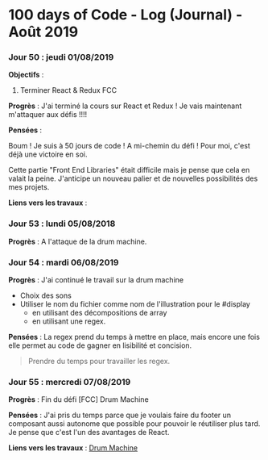 # 100 days of Code - Log (Journal) - Août 2019

### Jour 50 : jeudi 01/08/2019

**Objectifs** :
1. Terminer React & Redux FCC

**Progrès** : J'ai terminé la cours sur React et Redux ! Je vais maintenant m'attaquer aux défis !!!!

**Pensées** :

Boum ! Je suis à 50 jours de code ! A mi-chemin du défi ! Pour moi, c'est déjà une victoire en soi.

Cette partie "Front End Libraries" était difficile mais je pense que cela en valait la peine. J'anticipe un nouveau palier et de nouvelles possibilités des mes projets.

**Liens vers les travaux** :

### Jour 53 : lundi 05/08/2018

**Progrès** : A l'attaque de la drum machine.

### Jour 54 : mardi 06/08/2019

**Progrès** :
J'ai continué le travail sur la drum machine
- Choix des sons
- Utiliser le nom du fichier comme nom de l'illustration pour le #display
  - en utilisant des décompositions de array 
  - en utilisant une regex.
  
**Pensées** : La regex prend du temps à mettre en place, mais encore une fois elle permet au code de gagner en lisibilité et concision.
> Prendre du temps pour travailler les regex.

### Jour 55 : mercredi 07/08/2019

**Progrès** : Fin du défi [FCC] Drum Machine

**Pensées** : J'ai pris du temps parce que je voulais faire du footer un composant aussi autonome que possible pour pouvoir le réutiliser plus tard. Je pense que c'est l'un des avantages de React.

**Liens vers les travaux** : [Drum Machine](https://codepen.io/jmarcm/full/KOQBEa)
